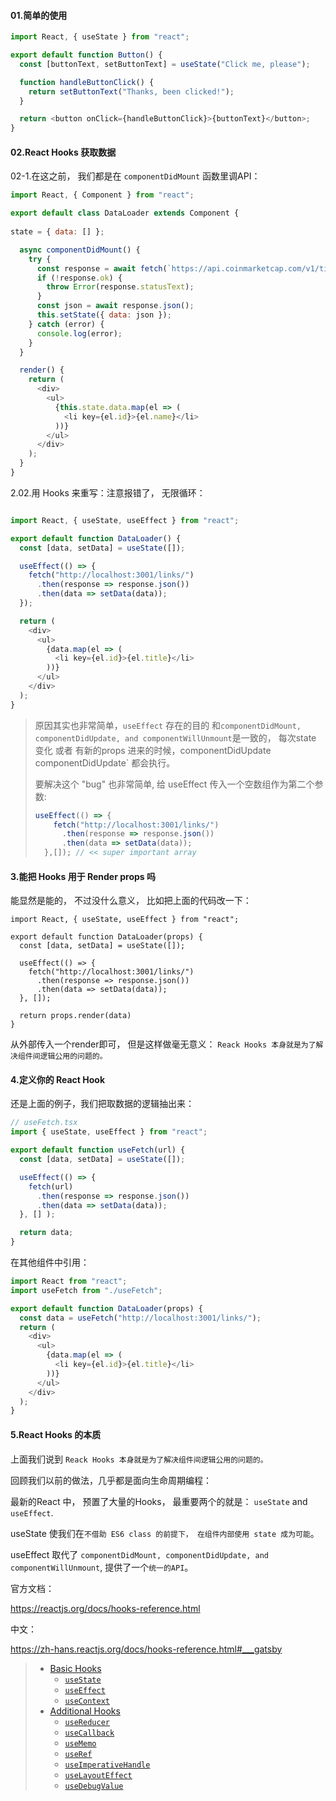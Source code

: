 #### 01.简单的使用

```js
import React, { useState } from "react";

export default function Button() {
  const [buttonText, setButtonText] = useState("Click me, please");

  function handleButtonClick() {
    return setButtonText("Thanks, been clicked!");
  }

  return <button onClick={handleButtonClick}>{buttonText}</button>;
}
```

#### 02.React Hooks 获取数据

02-1.在这之前， 我们都是在 `componentDidMount` 函数里调API：

```js
import React, { Component } from "react";

export default class DataLoader extends Component {
  
state = { data: [] };

  async componentDidMount() {
    try {
      const response = await fetch(`https://api.coinmarketcap.com/v1/ticker/?limit=10`);
      if (!response.ok) {
        throw Error(response.statusText);
      }
      const json = await response.json();
      this.setState({ data: json });
    } catch (error) {
      console.log(error);
    }
  }

  render() {
    return (
      <div>
        <ul>
          {this.state.data.map(el => (
            <li key={el.id}>{el.name}</li>
          ))}
        </ul>
      </div>
    );
  }
}
```

2.02.用 Hooks 来重写：注意报错了， 无限循环：

```js

import React, { useState, useEffect } from "react";

export default function DataLoader() {
  const [data, setData] = useState([]);

  useEffect(() => {
    fetch("http://localhost:3001/links/")
      .then(response => response.json())
      .then(data => setData(data));
  });

  return (
    <div>
      <ul>
        {data.map(el => (
          <li key={el.id}>{el.title}</li>
        ))}
      </ul>
    </div>
  );
}
```

> 原因其实也非常简单，`useEffect` 存在的目的 和`componentDidMount, componentDidUpdate, and componentWillUnmount`是一致的， 每次state 变化 或者 有新的props 进来的时候，componentDidUpdate componentDidUpdate` 都会执行。
>
> 要解决这个 "bug" 也非常简单, 给 useEffect 传入一个空数组作为第二个参数:
>
> 
>
> ```js
> useEffect(() => {
>     fetch("http://localhost:3001/links/")
>       .then(response => response.json())
>       .then(data => setData(data));
>   },[]); // << super important array
> ```

#### 3.能把 Hooks 用于 Render props 吗

能显然是能的， 不过没什么意义， 比如把上面的代码改一下：

```
import React, { useState, useEffect } from "react";

export default function DataLoader(props) {
  const [data, setData] = useState([]);

  useEffect(() => {
    fetch("http://localhost:3001/links/")
      .then(response => response.json())
      .then(data => setData(data));
  }, []); 

  return props.render(data)
}
```

从外部传入一个render即可， 但是这样做毫无意义： `Reack Hooks 本身就是为了解决组件间逻辑公用的问题的。`

#### 4.定义你的 React Hook

还是上面的例子，我们把取数据的逻辑抽出来：

```js
// useFetch.tsx
import { useState, useEffect } from "react";

export default function useFetch(url) {
  const [data, setData] = useState([]);

  useEffect(() => {
    fetch(url)
      .then(response => response.json())
      .then(data => setData(data));
  }, [] );

  return data;
}
```

在其他组件中引用：

```js
import React from "react";
import useFetch from "./useFetch";

export default function DataLoader(props) {
  const data = useFetch("http://localhost:3001/links/");
  return (
    <div>
      <ul>
        {data.map(el => (
          <li key={el.id}>{el.title}</li>
        ))}
      </ul>
    </div>
  );
}
```



#### 5.React Hooks 的本质

上面我们说到 `Reack Hooks 本身就是为了解决组件间逻辑公用的问题的。`

回顾我们以前的做法，几乎都是面向生命周期编程：

最新的React 中， 预置了大量的Hooks， 最重要两个的就是： `useState` and `useEffect`.

useState 使我们在`不借助 ES6 class 的前提下， 在组件内部使用 state 成为可能`。

useEffect 取代了 `componentDidMount, componentDidUpdate, and componentWillUnmount`, 提供了一个`统一的API`。

官方文档：

https://reactjs.org/docs/hooks-reference.html

中文：

https://zh-hans.reactjs.org/docs/hooks-reference.html#___gatsby

> - [Basic Hooks](https://reactjs.org/docs/hooks-reference.html#basic-hooks)
>   - [`useState`](https://reactjs.org/docs/hooks-reference.html#usestate)
>   - [`useEffect`](https://reactjs.org/docs/hooks-reference.html#useeffect)
>   - [`useContext`](https://reactjs.org/docs/hooks-reference.html#usecontext)
> - [Additional Hooks](https://reactjs.org/docs/hooks-reference.html#additional-hooks)
>   - [`useReducer`](https://reactjs.org/docs/hooks-reference.html#usereducer)
>   - [`useCallback`](https://reactjs.org/docs/hooks-reference.html#usecallback)
>   - [`useMemo`](https://reactjs.org/docs/hooks-reference.html#usememo)
>   - [`useRef`](https://reactjs.org/docs/hooks-reference.html#useref)
>   - [`useImperativeHandle`](https://reactjs.org/docs/hooks-reference.html#useimperativehandle)
>   - [`useLayoutEffect`](https://reactjs.org/docs/hooks-reference.html#uselayouteffect)
>   - [`useDebugValue`](https://reactjs.org/docs/hooks-reference.html#usedebugvalue)

